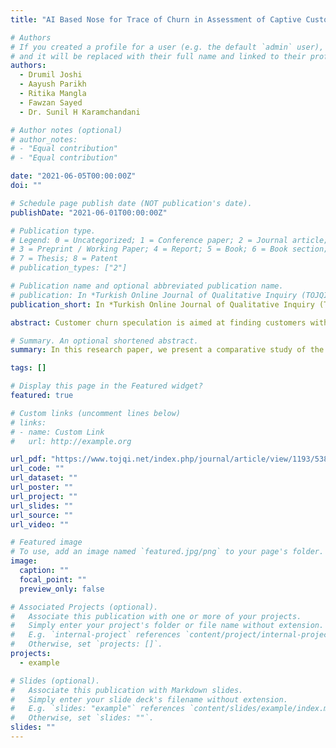 ```yaml
---
title: "AI Based Nose for Trace of Churn in Assessment of Captive Customers"

# Authors
# If you created a profile for a user (e.g. the default `admin` user), write the username (folder name) here
# and it will be replaced with their full name and linked to their profile.
authors:
  - Drumil Joshi
  - Aayush Parikh
  - Ritika Mangla
  - Fawzan Sayed
  - Dr. Sunil H Karamchandani

# Author notes (optional)
# author_notes:
# - "Equal contribution"
# - "Equal contribution"

date: "2021-06-05T00:00:00Z"
doi: ""

# Schedule page publish date (NOT publication's date).
publishDate: "2021-06-01T00:00:00Z"

# Publication type.
# Legend: 0 = Uncategorized; 1 = Conference paper; 2 = Journal article;
# 3 = Preprint / Working Paper; 4 = Report; 5 = Book; 6 = Book section;
# 7 = Thesis; 8 = Patent
# publication_types: ["2"]

# Publication name and optional abbreviated publication name.
# publication: In *Turkish Online Journal of Qualitative Inquiry (TOJQI) Volume 12, Issue 6*
publication_short: In *Turkish Online Journal of Qualitative Inquiry (TOJQI) Volume 12, Issue 6*

abstract: Customer churn speculation is aimed at finding customers with a high potential for attraction. Predictive accuracy, Precision, and justification are the three critical elements of a churn predictive model. According to domain knowledge, the Accurate standards of the model allow us to identify the main drivers for customers to churn and develop an effective retention strategy. In this research paper, we present a comparative study of the most popular machine learning classifiers used to solve the problem of churning customers in the telecommunications sector. In the first phase of our test, all models were implemented and tested using statistical evaluative measures on the popular telecom database. In the second phase, the performance improved by boosting was studied. In order to determine the most efficient parameter combinations, we performed hyperparameter tuning for the best classifier and a wide range of parameters. The best overall classifier was XG Boost classifier after Hyperparameter tuning with an accuracy of almost 82% and Precision of 0.8.

# Summary. An optional shortened abstract.
summary: In this research paper, we present a comparative study of the most popular machine learning classifiers used to solve the problem of churning customers in the telecommunications sector. In the first phase of our test, all models were implemented and tested using statistical evaluative measures on the popular telecom database. In the second phase, the performance improved by boosting was evaluated.

tags: []

# Display this page in the Featured widget?
featured: true

# Custom links (uncomment lines below)
# links:
# - name: Custom Link
#   url: http://example.org

url_pdf: "https://www.tojqi.net/index.php/journal/article/view/1193/538"
url_code: ""
url_dataset: ""
url_poster: ""
url_project: ""
url_slides: ""
url_source: ""
url_video: ""

# Featured image
# To use, add an image named `featured.jpg/png` to your page's folder.
image:
  caption: ""
  focal_point: ""
  preview_only: false

# Associated Projects (optional).
#   Associate this publication with one or more of your projects.
#   Simply enter your project's folder or file name without extension.
#   E.g. `internal-project` references `content/project/internal-project/index.md`.
#   Otherwise, set `projects: []`.
projects:
  - example

# Slides (optional).
#   Associate this publication with Markdown slides.
#   Simply enter your slide deck's filename without extension.
#   E.g. `slides: "example"` references `content/slides/example/index.md`.
#   Otherwise, set `slides: ""`.
slides: ""
---
```


